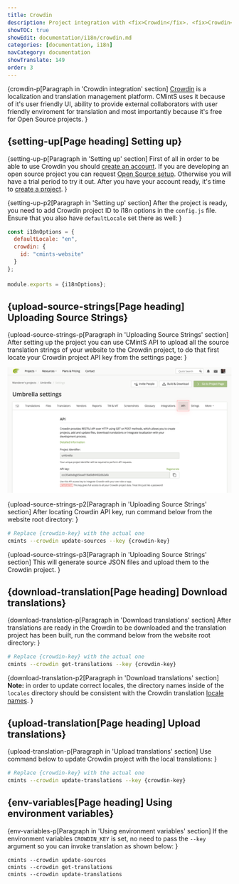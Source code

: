 ```yaml
---
title: Crowdin
description: Project integration with <fix>Crowdin</fix>. <fix>Crowdin</fix> synchronization scripts and how to request Open Source setup for free.
showTOC: true
showEdit: documentation/i18n/crowdin.md
categories: [documentation, i18n]
navCategory: documentation
showTranslate: 149
order: 3
---
```


{crowdin-p[Paragraph in 'Crowdin integration' section]
<a href="https://crowdin.com/" target="_blank" rel="noopener">Crowdin</a> is a localization and
translation management platform. <fix>CMintS</fix> uses it because of it's
user friendly UI, ability to provide external collaborators with user friendly
enviroment for translation and most importantly because it's free for Open
Source projects.
}

## {setting-up[Page heading] Setting up}

{setting-up-p[Paragraph in 'Setting up' section]
First of all in order to be able to use <fix>Crowdin</fix> you should [create an
account](https://crowdin.com/join). If you are developing an open source project
you can request [Open Source
setup](https://crowdin.com/page/open-source-project-setup-request). Otherwise
you will have a trial period to try it out. After you have your account ready,
it's time to [create a project](https://support.crowdin.com/creating-project).
}

{setting-up-p2[Paragraph in 'Setting up' section]
After the project is ready, you need to add Crowdin project ID to i18n options
in the <fix>`config.js`</fix> file. Ensure that you also have
<fix>`defaultLocale`</fix> set there as well:
}

```js
const i18nOptions = {
  defaultLocale: "en",
  crowdin: {
    id: "cmints-website"
  }
};

module.exports = {i18nOptions};
```

## {upload-source-strings[Page heading] Uploading Source Strings}

{upload-source-strings-p[Paragraph in 'Uploading Source Strings' section]
After setting up the project you can use <fix>CMintS</fix> API to upload all the
source translation strings of your website to the <fix>Crowdin</fix> project, to
do that first locate your <fix>Crowdin</fix> project API key from the settings
page:
}

![Crowdin api location](/images/crowdin-key.png)

{upload-source-strings-p2[Paragraph in 'Uploading Source Strings' section]
After locating <fix>Crowdin</fix> API key, run command below from the website
root directory:
}

```bash
# Replace {crowdin-key} with the actual one
cmints --crowdin update-sources --key {crowdin-key}
```

{upload-source-strings-p3[Paragraph in 'Uploading Source Strings' section]
This will generate source JSON files and upload them to the Crowdin project.
}

## {download-translation[Page heading] Download translations}

{download-translation-p[Paragraph in 'Download translations' section]
After translations are ready in the <fix>Crowdin</fix> to be downloaded and the
translation project has been built, run the command below from the website root
directory:
}

```bash
# Replace {crowdin-key} with the actual one
cmints --crowdin get-translations --key {crowdin-key}
```

{download-translation-p2[Paragraph in 'Download translations' section]
**Note:** in order to update correct locales, the directory names inside of the
<fix>`locales`</fix> directory should be consistent with the <fix>Crowdin</fix>
translation [locale names](https://support.crowdin.com/api/language-codes/).
}

## {upload-translation[Page heading] Upload translations}

{upload-translation-p[Paragraph in 'Upload translations' section]
Use command below to update <fix>Crowdin</fix> project with the local
translations:
}

```bash
# Replace {crowdin-key} with the actual one
cmints --crowdin update-translations --key {crowdin-key}
```

## {env-variables[Page heading] Using environment variables}

{env-variables-p[Paragraph in 'Using environment variables' section]
If the environment variables `CROWDIN_KEY` is set, no need to pass the `--key`
argument so you can invoke translation as shown below:
}

```
cmints --crowdin update-sources
cmints --crowdin get-translations
cmints --crowdin update-translations
```
